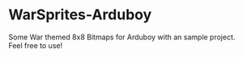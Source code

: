 # WarSprites-Arduboy
Some War themed 8x8 Bitmaps for Arduboy with an sample project.  
Feel free to use!
